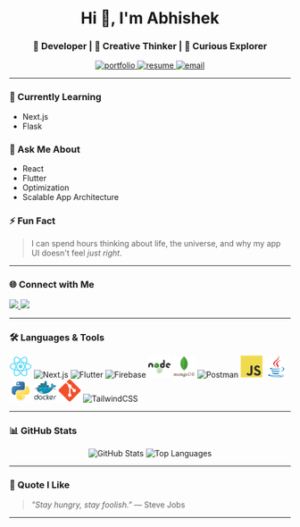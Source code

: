 <h1 align="center">Hi 👋, I'm Abhishek</h1>
<h3 align="center">🚀 Developer | 🎨 Creative Thinker | 🧠 Curious Explorer</h3>

<p align="center">
  <a href="https://abhishek12221732.github.io/portfolio/" target="_blank">
    <img src="https://img.shields.io/badge/🌐 Portfolio-1DA1F2?style=for-the-badge&logo=google-chrome&logoColor=white" alt="portfolio" />
  </a>
  <a href="https://drive.google.com/file/d/19P7yvLsOjNXLzU6jmrHF3RNjzL_Vh9-E/view?usp=sharing" target="_blank">
    <img src="https://img.shields.io/badge/📄 Resume-28a745?style=for-the-badge&logo=readme&logoColor=white" alt="resume" />
  </a>
  <a href="mailto:abhishek91272@gmail.com">
    <img src="https://img.shields.io/badge/📫 Email-EA4335?style=for-the-badge&logo=gmail&logoColor=white" alt="email" />
  </a>
</p>

---

### 🌱 Currently Learning
- Next.js
- Flask

### 💬 Ask Me About
- React
- Flutter
- Optimization 
- Scalable App Architecture

### ⚡ Fun Fact  
> I can spend hours thinking about life, the universe, and why my app UI doesn't feel *just right*.

---

### 🌐 Connect with Me  
<p align="left">
  <a href="https://www.linkedin.com/in/abhishekkumar1732/" target="_blank">
    <img src="https://img.shields.io/badge/LinkedIn-0A66C2?style=for-the-badge&logo=linkedin&logoColor=white" />
  </a>
  <a href="https://leetcode.com/u/abhishek1732/" target="_blank">
    <img src="https://img.shields.io/badge/LeetCode-FFA116?style=for-the-badge&logo=leetcode&logoColor=black" />
  </a>
</p>

---

### 🛠️ Languages & Tools  
<p align="left">
  <img src="https://raw.githubusercontent.com/devicons/devicon/master/icons/react/react-original.svg" alt="React" width="40" height="40"/> 
  <img src="https://cdn.worldvectorlogo.com/logos/nextjs-2.svg" alt="Next.js" width="40" height="40"/>
  <img src="https://www.vectorlogo.zone/logos/flutterio/flutterio-icon.svg" alt="Flutter" width="40" height="40"/>
  <img src="https://www.vectorlogo.zone/logos/firebase/firebase-icon.svg" alt="Firebase" width="40" height="40"/>
  <img src="https://raw.githubusercontent.com/devicons/devicon/master/icons/nodejs/nodejs-original-wordmark.svg" alt="Node.js" width="40" height="40"/>
  <img src="https://raw.githubusercontent.com/devicons/devicon/master/icons/mongodb/mongodb-original-wordmark.svg" alt="MongoDB" width="40" height="40"/>
  <img src="https://www.vectorlogo.zone/logos/getpostman/getpostman-icon.svg" alt="Postman" width="40" height="40"/>
  <img src="https://raw.githubusercontent.com/devicons/devicon/master/icons/javascript/javascript-original.svg" alt="JavaScript" width="40" height="40"/>
  <img src="https://raw.githubusercontent.com/devicons/devicon/master/icons/java/java-original.svg" alt="Java" width="40" height="40"/>
  <img src="https://raw.githubusercontent.com/devicons/devicon/master/icons/python/python-original.svg" alt="Python" width="40" height="40"/>
  <img src="https://raw.githubusercontent.com/devicons/devicon/master/icons/docker/docker-original-wordmark.svg" alt="Docker" width="40" height="40"/>
  <img src="https://raw.githubusercontent.com/devicons/devicon/master/icons/git/git-original.svg" alt="Git" width="40" height="40"/>
  <img src="https://tailwindcss.com/_next/static/media/tailwindcss-mark.d52e9897.svg" alt="TailwindCSS" width="40" height="40"/>
</p>

---

### 📊 GitHub Stats  
<p align="center">
  <img src="https://github-readme-stats.vercel.app/api?username=abhishek12221732&show_icons=true&theme=radical" alt="GitHub Stats" height="180"/>
  <img src="https://github-readme-stats.vercel.app/api/top-langs/?username=abhishek12221732&layout=compact&theme=radical" alt="Top Languages" height="180"/>
</p>

---

### 🧠 Quote I Like  
> *"Stay hungry, stay foolish."* — Steve Jobs

---

